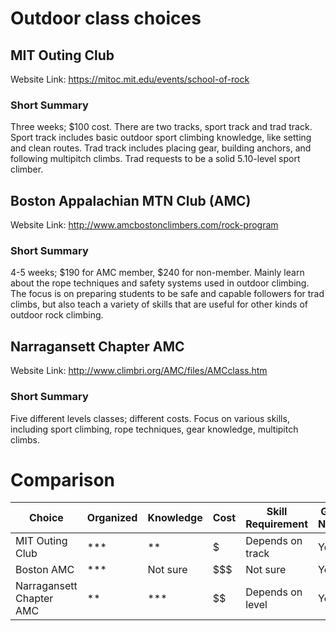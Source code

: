 # Outdoor class choices

## MIT Outing Club

Website Link: https://mitoc.mit.edu/events/school-of-rock

### Short Summary

Three weeks; $100 cost. 
There are two tracks, sport track and trad track. Sport track includes basic outdoor sport climbing knowledge, like setting and clean routes. Trad track includes placing gear, building anchors, and following multipitch climbs. 
Trad requests to be a solid 5.10-level sport climber.

## Boston Appalachian MTN Club (AMC)

Website Link: http://www.amcbostonclimbers.com/rock-program

### Short Summary

4-5 weeks; $190 for AMC member, $240 for non-member. 
Mainly learn about the rope techniques and safety systems used in outdoor climbing. The focus is on preparing students to be safe and capable followers for trad climbs, but also teach a variety of skills that are useful for other kinds of outdoor rock climbing.

## Narragansett Chapter AMC

Website Link: http://www.climbri.org/AMC/files/AMCclass.htm

### Short Summary

Five different levels classes; different costs. Focus on various skills, including sport climbing, rope techniques, gear knowledge, multipitch climbs.

# Comparison

| Choice | Organized | Knowledge | Cost | Skill Requirement | Grears Needed |
| - | - | - | - | - | - |
| MIT Outing Club | *** | ** | $ | Depends on track | Yes |
| Boston AMC | *** | Not sure | $$$ | Not sure | Yes |
| Narragansett Chapter AMC | ** | *** | $$ | Depends on level | Yes |

